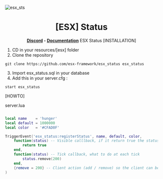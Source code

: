 ![esx_sts](https://github.com/mosloww/esx_status_redesigned/assets/118264156/6d4740ce-e365-4103-b969-7ba23ab3f11d)

<h1 align='center'>[ESX] Status</a></h1><p align='center'><b><a href='https://discord.esx-framework.org/'>Discord</a> - <a href='https://documentation.esx-framework.org/legacy/installation'>Documentation</a></b></h5>
ESX Status
[INSTALLATION]

1) CD in your resources/[esx] folder
2) Clone the repository
```
git clone https://github.com/esx-framework/esx_status esx_status
```
3) Import esx_status.sql in your database
4) Add this in your server.cfg :

```
start esx_status
```

[HOWTO]

server.lua
```lua

local name    = 'hunger'
local default = 1000000
local color   = '#CFAD0F'

TriggerEvent('esx_status:registerStatus', name, default, color, 
	function(status) -- Visible calllback, if it return true the status will be visible
		return true
	end,
	function(status) -- Tick callback, what to do at each tick
		status.remove(200)
	end,
	{remove = 200} -- Client action (add / remove) so the client can be in sync with server
)


```
